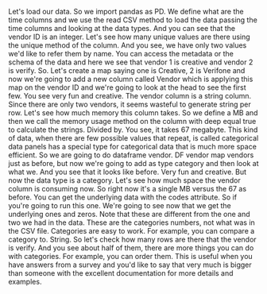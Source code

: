 Let's load our data. So we import pandas as PD. We define what are the time columns and we use the read CSV method to load the data passing the time columns and looking at the data types. And you can see that the vendor ID is an integer. Let's see how many unique values are there using the unique method of the column. And you see, we have only two values we'd like to refer them by name. You can access the metadata or the schema of the data and here we see that vendor 1 is creative and vendor 2 is verify. So. Let's create a map saying one is Creative, 2 is Verifone and now we're going to add a new column called Vendor which is applying this map on the vendor ID and we're going to look at the head to see the first few. You see very fun and creative. The vendor column is a string column. Since there are only two vendors, it seems wasteful to generate string per row. Let's see how much memory this column takes. So we define a MB and then we call the memory usage method on the column with deep equal true to calculate the strings. Divided by. You see, it takes 67 megabyte. This kind of data, when there are few possible values that repeat, is called categorical data panels has a special type for categorical data that is much more space efficient. So we are going to do dataframe vendor. DF vendor map vendors just as before, but now we're going to add as type category and then look at what we. And you see that it looks like before. Very fun and creative. But now the data type is a category. Let's see how much space the vendor column is consuming now. So right now it's a single MB versus the 67 as before. You can get the underlying data with the codes attribute. So if you're going to run this one. We're going to see now that we get the underlying ones and zeros. Note that these are different from the one and two we had in the data. These are the categories numbers, not what was in the CSV file. Categories are easy to work. For example, you can compare a category to. String. So let's check how many rows are there that the vendor is verify. And you see about half of them, there are more things you can do with categories. For example, you can order them. This is useful when you have answers from a survey and you'd like to say that very much is bigger than someone with the excellent documentation for more details and examples.


